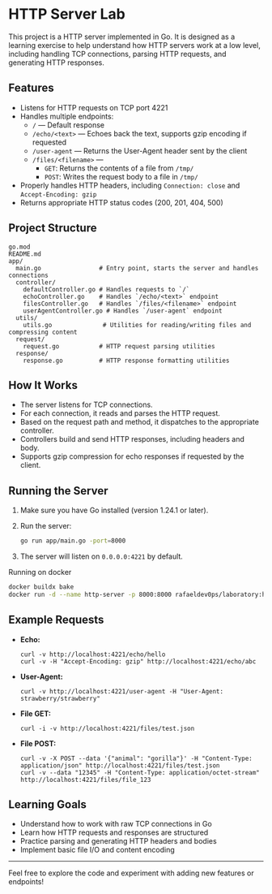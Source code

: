 # HTTP Server Lab

This project is a HTTP server implemented in Go. It is designed as a learning exercise to help understand how HTTP servers work at a low level, including handling TCP connections, parsing HTTP requests, and generating HTTP responses.

## Features

- Listens for HTTP requests on TCP port 4221
- Handles multiple endpoints:
  - `/` — Default response
  - `/echo/<text>` — Echoes back the text, supports gzip encoding if requested
  - `/user-agent` — Returns the User-Agent header sent by the client
  - `/files/<filename>` — 
    - `GET`: Returns the contents of a file from `/tmp/`
    - `POST`: Writes the request body to a file in `/tmp/`
- Properly handles HTTP headers, including `Connection: close` and `Accept-Encoding: gzip`
- Returns appropriate HTTP status codes (200, 201, 404, 500)

## Project Structure

```
go.mod
README.md
app/
  main.go                # Entry point, starts the server and handles connections
  controller/
    defaultController.go # Handles requests to `/`
    echoController.go    # Handles `/echo/<text>` endpoint
    filesController.go   # Handles `/files/<filename>` endpoint
    userAgentController.go # Handles `/user-agent` endpoint
  utils/
    utils.go              # Utilities for reading/writing files and compressing content
  request/
    request.go           # HTTP request parsing utilities
  response/
    response.go          # HTTP response formatting utilities
```

## How It Works

- The server listens for TCP connections.
- For each connection, it reads and parses the HTTP request.
- Based on the request path and method, it dispatches to the appropriate controller.
- Controllers build and send HTTP responses, including headers and body.
- Supports gzip compression for echo responses if requested by the client.

## Running the Server

1. Make sure you have Go installed (version 1.24.1 or later).
2. Run the server:

   ```sh
   go run app/main.go -port=8000
   ```

3. The server will listen on `0.0.0.0:4221` by default.
  
Running on docker 
```sh
docker buildx bake
docker run -d --name http-server -p 8000:8000 rafaeldev0ps/laboratory:http-server
```

## Example Requests

- **Echo:**
  ```
  curl -v http://localhost:4221/echo/hello
  curl -v -H "Accept-Encoding: gzip" http://localhost:4221/echo/abc
  ```
- **User-Agent:**
  ```
  curl -v http://localhost:4221/user-agent -H "User-Agent: strawberry/strawberry"
  ```
- **File GET:**
  ```
  curl -i -v http://localhost:4221/files/test.json
  ```
- **File POST:**
  ```
  curl -v -X POST --data '{"animal": "gorilla"}' -H "Content-Type: application/json" http://localhost:4221/files/test.json
  curl -v --data "12345" -H "Content-Type: application/octet-stream" http://localhost:4221/files/file_123
  ```

## Learning Goals

- Understand how to work with raw TCP connections in Go
- Learn how HTTP requests and responses are structured
- Practice parsing and generating HTTP headers and bodies
- Implement basic file I/O and content encoding

---

Feel free to explore the code and experiment with adding new features or endpoints!